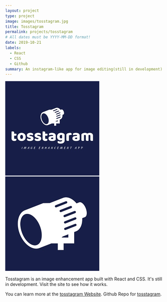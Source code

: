 ```yaml
---
layout: project
type: project
image: images/tosstagram.jpg
title: Tosstagram
permalink: projects/tosstagram
# All dates must be YYYY-MM-DD format!
date: 2019-10-21
labels:
  - React
  - CSS
  - Github
summary: An instagram-like app for image editing(still in development).
---
```


<div class="ui small rounded images">
  <img class="ui image" src="../images/tosstagram.jpg">
  <img class="ui image" src="../images/tosstagram2.jpg">
</div>

Tosstagram is an image enhancement app built with React and CSS. It's still in development. Visit the site to see how it works.

You can learn more at the [tosstagram Website](https://tosstagram.netlify.com/).
Github Repo for [tosstagram](https://github.com/PJMantoss/tosstagram).




